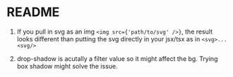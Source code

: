 # README

1. If you pull in svg as an img `<img src={'path/to/svg' />}`, the result looks different
   than putting the svg directly in your jsx/tsx as in `<svg>...<svg/>`

2. drop-shadow is acutally a filter value so it might affect the bg. Trying box shadow might solve the issue.

